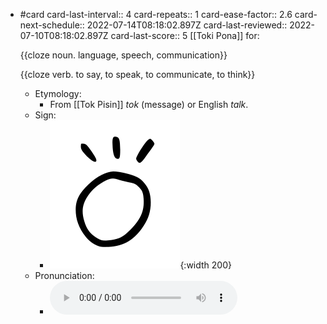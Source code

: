 - #card
  card-last-interval:: 4
  card-repeats:: 1
  card-ease-factor:: 2.6
  card-next-schedule:: 2022-07-14T08:18:02.897Z
  card-last-reviewed:: 2022-07-10T08:18:02.897Z
  card-last-score:: 5
  [[Toki Pona]] for:
  
  {{cloze noun. language, speech, communication}}
  
  {{cloze verb. to say, to speak, to communicate, to think}}
	- Etymology:
		- From [[Tok Pisin]] *tok* (message) or English *talk*.
	- Sign:
		- ![Toki_-_sitelen_pona_in_Sonja_Lang's_handwriting.svg](../assets/Toki_-_sitelen_pona_in_Sonja_Lang's_handwriting_1657539467883_0.svg){:width 200}
	- Pronunciation:
		- ![](../assets/Toki_Pona_-_jan_Lakuse_-_toki_1657351280383_0.ogg)